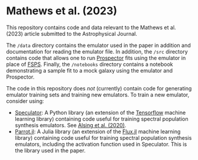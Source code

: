# Mathews et al. (2023)

This repository contains code and data relevant to the Mathews et al. (2023) article submitted to the Astrophysical Journal.

The `/data` directory contains the emulator used in the paper in addition and documentation for reading the emulator file. In addition, the `/src` directory contains code that allows one to run [Prospector](https://github.com/bd-j/prospector) fits using the emulator in place of [FSPS](https://github.com/cconroy20/fsps). Finally, the `/notebooks` directory contains a notebook demonstrating a sample fit to a mock galaxy using the emulator and Prospector.

The code in this repository does *not* (currently) contain code for generating emulator training sets and training new emulators. To train a new emulator, consider using:
- [Speculator](https://github.com/justinalsing/speculator): A Python library (an extension of the [Tensorflow](https://github.com/tensorflow/tensorflow) machine learning library) containing code useful for training spectral population synthesis emulators. See [Alsing et al. (2020)](https://doi.org/10.3847/1538-4365/ab917f).
- [Parrot.jl](https://github.com/elijahmathews/Parrot.jl): A Julia library (an extension of the [Flux.jl](https://github.com/FluxML/Flux.jl) machine learning library) containing code useful for training spectral population synthesis emulators, including the activation function used in Speculator. This is the library used in the paper.
